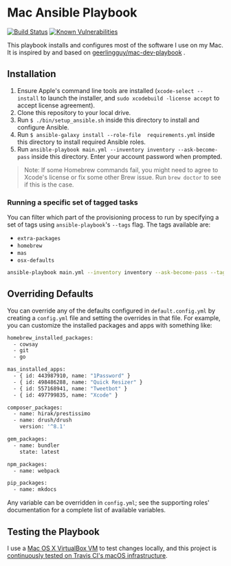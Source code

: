 # Mac Ansible Playbook

[![Build Status](https://travis-ci.org/proinsias/mac-playbook.svg?branch=master)](https://travis-ci.com/proinsias/mac-playbook)
[![Known Vulnerabilities](https://snyk.io/test/github/proinsias/mac-playbook/badge.svg?targetFile=Gemfile.lock)](https://snyk.io/test/github/proinsias/mac-playbook?targetFile=Gemfile.lock)

This playbook installs and configures most of the software I use on my Mac.
It is inspired by and based on
[geerlingguy/mac-dev-playbook](https://github.com/geerlingguy/mac-dev-playbook/)
.

## Installation

1. Ensure Apple's command line tools are installed (`xcode-select --install`
   to launch the installer, and `sudo xcodebuild -license accept` to accept license agreement).
2. Clone this repository to your local drive.
3. Run `$ ./bin/setup_ansible.sh` inside this directory to install and configure Ansible.
4. Run `$ ansible-galaxy install --role-file  requirements.yml` inside this directory
   to install required Ansible roles.
5. Run `ansible-playbook main.yml --inventory inventory --ask-become-pass` inside this directory.
   Enter your account password when prompted.

> Note: If some Homebrew commands fail,
> you might need to agree to Xcode's license or fix some other Brew issue.
> Run `brew doctor` to see if this is the case.

### Running a specific set of tagged tasks

You can filter which part of the provisioning process to run
by specifying a set of tags using `ansible-playbook`'s `--tags` flag.
The tags available are:

* `extra-packages`
* `homebrew`
* `mas`
* `osx-defaults`

```bash
ansible-playbook main.yml --inventory inventory --ask-become-pass --tags "homebrew,mas"
```

## Overriding Defaults

You can override any of the defaults configured in `default.config.yml`
by creating a `config.yml` file and setting the overrides in that file.
For example, you can customize the installed packages and apps with something like:

```bash
homebrew_installed_packages:
  - cowsay
  - git
  - go

mas_installed_apps:
  - { id: 443987910, name: "1Password" }
  - { id: 498486288, name: "Quick Resizer" }
  - { id: 557168941, name: "Tweetbot" }
  - { id: 497799835, name: "Xcode" }

composer_packages:
  - name: hirak/prestissimo
  - name: drush/drush
    version: '^8.1'

gem_packages:
  - name: bundler
    state: latest

npm_packages:
  - name: webpack

pip_packages:
  - name: mkdocs
```

Any variable can be overridden in `config.yml`;
see the supporting roles' documentation for a complete list of available variables.

## Testing the Playbook

I use a [Mac OS X VirtualBox VM](https://github.com/AlexanderWillner/runMacOSinVirtualBox)
to test changes locally, and this project is
[continuously tested on Travis CI's macOS infrastructure](https://travis-ci.com/proinsias/mac-playbook).

<!-- FIXME: Setup local VM to test -->
<!-- FIXME: Confirm above installation steps. -->
<!-- FIXME: Update list of tags. -->

<!-- FIXME: Try `--check` (with `--diff`?) to just report differences. -->
<!-- https://github.com/ansible/ansible-modules-core/issues/960 -->

<!-- ansible-playbook site.yml --forks 10 --ask-become-pass --check -->

<!-- FIXME: Executing one role - https://stackoverflow.com/a/38384205 -->
